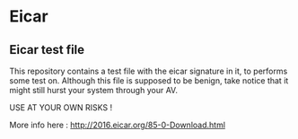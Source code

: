 # Eicar

## Eicar test file
This repository contains a test file with the eicar signature in it, to performs some test on.
Although this file is supposed to be benign, take notice that it might still hurst your system through your AV.

USE AT YOUR OWN RISKS !

More info here : http://2016.eicar.org/85-0-Download.html

